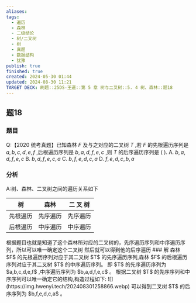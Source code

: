```yaml
---
aliases: 
tags:
  - 遍历
  - 森林
  - 二级结论
  - 树/二叉树
  - 树
  - 真题
  - 数据结构
  - 犹豫
publish: true
finished: true
created: 2024-05-30 01:44
updated: 2024-08-30 11:21
TARGET DECK: 刷题::25DS-王道::第 5 章 树与二叉树::5. 4 树、森林::题18
---
```

## 题18
### 题目
Q:【2020 统考真题】已知森林 $F$ 及与之对应的二叉树 $T$ ,若 $F$ 的先根遍历序列是 $a,b,c,d,e,f$ ,后根遍历序列是 $b,a,d,f,e,c$ ,则 $T$ 的后序遍历序列是 ( ).
A. $b,a,d,f,e,c$ 
B. $b,d,f,e,c,a$
C. $b,f,e,d,c,a$ 
D. $f,e,d,c,b,a$
### 分析
A:树、森林、二叉树之间的遍历关系如下
<table><thead><tr><th>树</th><th>森林</th><th>二 叉 树</th></tr></thead><tr><td>先根遍历</td><td>先序遍历</td><td>先序遍历</td></tr><tr><td>后根遍历</td><td>中序遍历</td><td>中序遍历</td></tr></table>
根据题目也就是知道了这个森林所对应的二叉树的，先序遍历序列和中序遍历序列，所以可以唯一确定这个二叉树
然后就可以得到他的后序遍历
### 解
森林 $F$ 的先根遍历序列对应于其二叉树 $T$ 的先序遍历序列,森林 $F$ 的后根遍历序列对应于其二叉树 $T$ 的中序遍历序列。
即 $T$ 的先序遍历序列为 $a,b,c,d,e,f$ ,中序遍历序列为 $b,a,d,f,e,c$ 。 
根据二叉树 $T$ 的先序序列和中序序列可以唯一确定它的结构,构造过程如下:
![](https://img.hwenyi.tech/202408301258866.webp)
可以得到二叉树 $T$ 的后序序列为 $b,f,e,d,c,a$ 。
